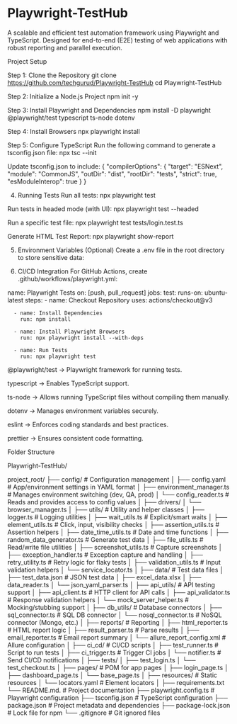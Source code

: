 # Playwright-TestHub
A scalable and efficient test automation framework using Playwright and TypeScript. Designed for end-to-end (E2E) testing of web applications with robust reporting and parallel execution.

Project Setup

Step 1: Clone the Repository
git clone https://github.com/techgurud/Playwright-TestHub
cd Playwright-TestHub

Step 2: Initialize a Node.js Project
npm init -y

Step 3: Install Playwright and Dependencies
npm install -D playwright @playwright/test typescript ts-node dotenv

Step 4: Install Browsers
npx playwright install

Step 5: Configure TypeScript
Run the following command to generate a tsconfig.json file:
npx tsc --init

Update tsconfig.json to include:
{
  "compilerOptions": {
    "target": "ESNext",
    "module": "CommonJS",
    "outDir": "dist",
    "rootDir": "tests",
    "strict": true,
    "esModuleInterop": true
  }
}


4. Running Tests
Run all tests:
npx playwright test

Run tests in headed mode (with UI):
npx playwright test --headed

Run a specific test file:
npx playwright test tests/login.test.ts

Generate HTML Test Report:
npx playwright show-report

5. Environment Variables (Optional)
Create a .env file in the root directory to store sensitive data:


6. CI/CD Integration
For GitHub Actions, create .github/workflows/playwright.yml:

name: Playwright Tests
on: [push, pull_request]
jobs:
  test:
    runs-on: ubuntu-latest
    steps:
      - name: Checkout Repository
        uses: actions/checkout@v3

      - name: Install Dependencies
        run: npm install

      - name: Install Playwright Browsers
        run: npx playwright install --with-deps

      - name: Run Tests
        run: npx playwright test


@playwright/test → Playwright framework for running tests.

typescript → Enables TypeScript support.

ts-node → Allows running TypeScript files without compiling them manually.

dotenv → Manages environment variables securely.

eslint → Enforces coding standards and best practices.

prettier → Ensures consistent code formatting.

Folder Structure

Playwright-TestHub/

project_root/
├── config/                         # Configuration management
│   ├── config.yaml                 # App/environment settings in YAML format
│   ├── environment_manager.ts      # Manages environment switching (dev, QA, prod)
│   └── config_reader.ts            # Reads and provides access to config values
│
├── drivers/
│   └── browser_manager.ts
│
├── utils/ # Utility and helper classes
│   ├── logger.ts                   # Logging utilities
│   ├── wait_utils.ts               # Explicit/smart waits
│   ├── element_utils.ts            # Click, input, visibility checks
│   ├── assertion_utils.ts          # Assertion helpers
│   ├── date_time_utils.ts          # Date and time functions
│   ├── random_data_generator.ts    # Generate test data
│   ├── file_utils.ts               # Read/write file utilities
│   ├── screenshot_utils.ts         # Capture screenshots
│   ├── exception_handler.ts        # Exception capture and handling
│   ├── retry_utility.ts            # Retry logic for flaky tests
│   ├── validation_utils.ts         # Input validation helpers
│   └── service_locator.ts
│
├── data/ # Test data files
│   ├── test_data.json              # JSON test data
│   ├── excel_data.xlsx
│   ├── data_reader.ts
│   └── json_yaml_parser.ts
│
├── api_utils/                      # API testing support
│   ├── api_client.ts               # HTTP client for API calls
│   ├── api_validator.ts            # Response validation helpers
│   └── mock_server_helper.ts       # Mocking/stubbing support
│
├── db_utils/ # Database connectors
│   ├── sql_connector.ts            # SQL DB connector
│   └── nosql_connector.ts          # NoSQL connector (Mongo, etc.)
│
├── reports/ # Reporting
│   ├── html_reporter.ts            # HTML report logic
│   ├── result_parser.ts            # Parse results
│   ├── email_reporter.ts           # Email report summary
│   └── allure_report_config.xml    # Allure configuration
│
├── ci_cd/ # CI/CD scripts
│   ├── test_runner.ts              # Script to run tests
│   ├── ci_trigger.ts               # Trigger CI jobs
│   └── notifier.ts                 # Send CI/CD notifications
│
├── tests/
│   ├── test_login.ts
│   └── test_checkout.ts
│
├── pages/ # POM for app pages
│   ├── login_page.ts
│   ├── dashboard_page.ts
│   └── base_page.ts
│
├── resources/ # Static resources
│   └── locators.yaml # Element locators
│
├── requirements.txt
└── README.md.                           # Project documentation
├── playwright.config.ts                 # Playwright configuration
├── tsconfig.json                        # TypeScript configuration
├── package.json                         # Project metadata and dependencies
├── package-lock.json                    # Lock file for npm
└── .gitignore                           # Git ignored files